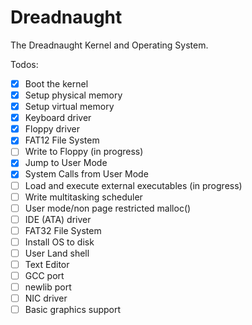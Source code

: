 Dreadnaught
===========

The Dreadnaught Kernel and Operating System.

Todos:
- [x] Boot the kernel
- [x] Setup physical memory
- [x] Setup virtual memory
- [x] Keyboard driver
- [x] Floppy driver
- [x] FAT12 File System
- [ ] Write to Floppy (in progress)
- [x] Jump to User Mode
- [x] System Calls from User Mode
- [ ] Load and execute external executables (in progress)
- [ ] Write multitasking scheduler
- [ ] User mode/non page restricted malloc()
- [ ] IDE (ATA) driver
- [ ] FAT32 File System
- [ ] Install OS to disk
- [ ] User Land shell
- [ ] Text Editor
- [ ] GCC port
- [ ] newlib port
- [ ] NIC driver
- [ ] Basic graphics support
